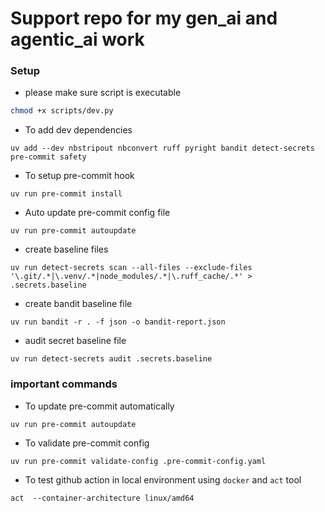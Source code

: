 # Support repo for my gen_ai and agentic_ai work


### Setup

- please make sure script is executable
```bash
chmod +x scripts/dev.py
```

- To add dev dependencies

```commandline
uv add --dev nbstripout nbconvert ruff pyright bandit detect-secrets pre-commit safety
```

- To setup pre-commit hook
```commandline
uv run pre-commit install
```

- Auto update pre-commit config file
```commandline
uv run pre-commit autoupdate
```

- create baseline files
```commandline
uv run detect-secrets scan --all-files --exclude-files '\.git/.*|\.venv/.*|node_modules/.*|\.ruff_cache/.*' > .secrets.baseline
```

- create bandit baseline file
```commandline
uv run bandit -r . -f json -o bandit-report.json
```

- audit secret baseline file
```commandline
uv run detect-secrets audit .secrets.baseline
```




### important commands

- To update pre-commit automatically
```commandline
uv run pre-commit autoupdate
```

- To validate pre-commit config
```commandline
uv run pre-commit validate-config .pre-commit-config.yaml
```

- To test github action in local environment using `docker` and `act` tool
```commandline
act  --container-architecture linux/amd64
```
